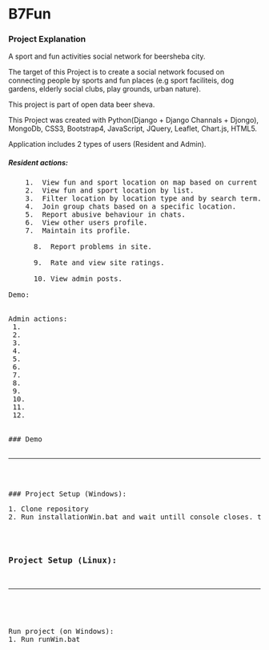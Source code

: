 # B7Fun

### Project Explanation
A sport and fun activities social network for beersheba city.

The target of this Project is to create a social network focused on connecting people by sports and fun places 
(e.g sport faciliteis, dog gardens, elderly social clubs, play grounds, urban nature).

This project is part of open data beer sheva.

This Project was created with Python(Django + Django Channals + Djongo), MongoDb, CSS3, Bootstrap4, JavaScript,
JQuery, Leaflet, Chart.js, HTML5. 

Application includes 2 types of users (Resident and Admin).

##### Resident actions:
<pre>
	1.  View fun and sport location on map based on current location in beer sheva city.
	2.  View fun and sport location by list.
	3.  Filter location by location type and by search term.
	4.  Join group chats based on a specific location.
	5.  Report abusive behaviour in chats.
	6.  View other users profile.
	7.  Maintain its profile.
<br/>&nbsp;&nbsp;&nbsp;&nbsp;&nbsp;&nbsp;8.  Report problems in site.
<br/>&nbsp;&nbsp;&nbsp;&nbsp;&nbsp;&nbsp;9.  Rate and view site ratings.
<br/>&nbsp;&nbsp;&nbsp;&nbsp;&nbsp;&nbsp;10. View admin posts.

Demo:


Admin actions:
&nbsp;1.
&nbsp;2.
&nbsp;3.
&nbsp;4.
&nbsp;5.
&nbsp;6.
&nbsp;7.
&nbsp;8.
&nbsp;9.
&nbsp;10.
&nbsp;11.
&nbsp;12.


### Demo

<hr/>
<br/>
### Project Setup (Windows):
<pre>
1. Clone repository  
2. Run installationWin.bat and wait untill console closes. then run project  
</pre>
### Project Setup (Linux):

<hr/>
<br/>
<pre>
Run project (on Windows):  
1. Run runWin.bat  
</pre>

